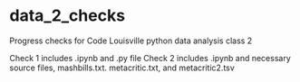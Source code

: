 # data_2_checks
Progress checks for Code Louisville python data analysis class 2

Check 1 includes .ipynb and .py file
Check 2 includes .ipynb and necessary source files, mashbills.txt. metacritic.txt, and metacritic2.tsv